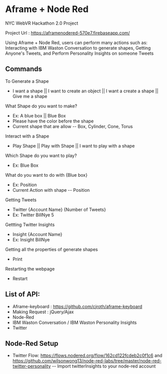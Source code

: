 # Aframe + Node Red

NYC WebVR Hackathon 2.0 Project

Project Url : https://aframenodered-570e7.firebaseapp.com/

Using Aframe + Node Red, users can perform many actions such as: Interacting with IBM Waston Conversation to generate shapes, Getting Anyone's Tweets, and  Perform Personality Insights on someone Tweets

## Commands
To Generate a Shape
- I want a shape || I want to create an object || I want a create a shape || Give me a shape

What Shape do you want to make?
- Ex: A blue box || Blue Box
- Please have the color before the shape
- Current shape that are allow
-- Box, Cylinder, Cone, Torus

Interact with a Shape
- Play Shape || Play with Shape || I want to play with a shape

Which Shape do you want to play?
- Ex: Blue Box

What do you want to do with {Blue box}
- Ex: Position
- Current Action with shape
-- Position

Getting Tweets
- Twitter {Account Name} {Number of Tweets}
- Ex: Twitter BillNye 5

Gettting Twitter Insights
- Insight {Account Name}
- Ex: Insight BillNye

Getting all the properties of generate shapes
- Print

Restarting the webpage
- Restart

## List of API:
- Aframe-keyboard : https://github.com/cjroth/aframe-keyboard
- Making Request : jQuery/Ajax
- Node-Red
- IBM Waston Conversation / IBM Waston Personality Insights
- Twitter


## Node-Red Setup
- Twitter Flow: https://flows.nodered.org/flow/162cd122fcdeb2c0f1c6 and https://github.com/wilsonwong13/node-red-labs/tree/master/node-red-twitter-personality
-- Import twitterInsights to your node-red account
